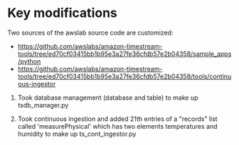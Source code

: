 # Key modifications

Two sources of the awslab source code are customized:

* https://github.com/awslabs/amazon-timestream-tools/tree/ed70cf03415bb1b95e3a27fe36cfdb57e2b04358/sample_apps/python
* https://github.com/awslabs/amazon-timestream-tools/tree/ed70cf03415bb1b95e3a27fe36cfdb57e2b04358/tools/continuous-ingestor

1. Took database management (database and table) to make up tsdb_manager.py

2. Took continuous ingestion and added 21th entries of a "records" list called 'measurePhysical' which
   has two elements temperatures and humidity to make up ts_cont_ingestor.py
